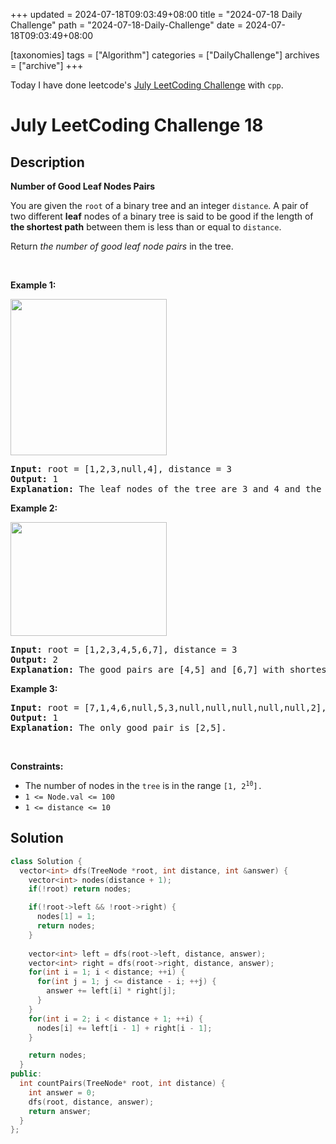 +++
updated = 2024-07-18T09:03:49+08:00
title = "2024-07-18 Daily Challenge"
path = "2024-07-18-Daily-Challenge"
date = 2024-07-18T09:03:49+08:00

[taxonomies]
tags = ["Algorithm"]
categories = ["DailyChallenge"]
archives = ["archive"]
+++

Today I have done leetcode's [July LeetCoding Challenge](https://leetcode.com/problems/number-of-good-leaf-nodes-pairs/) with `cpp`.

<!-- more -->

# July LeetCoding Challenge 18

## Description

**Number of Good Leaf Nodes Pairs**

<p>You are given the <code>root</code> of a binary tree and an integer <code>distance</code>. A pair of two different <strong>leaf</strong> nodes of a binary tree is said to be good if the length of <strong>the shortest path</strong> between them is less than or equal to <code>distance</code>.</p>

<p>Return <em>the number of good leaf node pairs</em> in the tree.</p>

<p>&nbsp;</p>
<p><strong class="example">Example 1:</strong></p>
<img alt="" src="https://assets.leetcode.com/uploads/2020/07/09/e1.jpg" style="width: 250px; height: 250px;" />
<pre>
<strong>Input:</strong> root = [1,2,3,null,4], distance = 3
<strong>Output:</strong> 1
<strong>Explanation:</strong> The leaf nodes of the tree are 3 and 4 and the length of the shortest path between them is 3. This is the only good pair.
</pre>

<p><strong class="example">Example 2:</strong></p>
<img alt="" src="https://assets.leetcode.com/uploads/2020/07/09/e2.jpg" style="width: 250px; height: 182px;" />
<pre>
<strong>Input:</strong> root = [1,2,3,4,5,6,7], distance = 3
<strong>Output:</strong> 2
<strong>Explanation:</strong> The good pairs are [4,5] and [6,7] with shortest path = 2. The pair [4,6] is not good because the length of ther shortest path between them is 4.
</pre>

<p><strong class="example">Example 3:</strong></p>

<pre>
<strong>Input:</strong> root = [7,1,4,6,null,5,3,null,null,null,null,null,2], distance = 3
<strong>Output:</strong> 1
<strong>Explanation:</strong> The only good pair is [2,5].
</pre>

<p>&nbsp;</p>
<p><strong>Constraints:</strong></p>

<ul>
	<li>The number of nodes in the <code>tree</code> is in the range <code>[1, 2<sup>10</sup>].</code></li>
	<li><code>1 &lt;= Node.val &lt;= 100</code></li>
	<li><code>1 &lt;= distance &lt;= 10</code></li>
</ul>


## Solution

``` cpp
class Solution {
  vector<int> dfs(TreeNode *root, int distance, int &answer) {
    vector<int> nodes(distance + 1);
    if(!root) return nodes;

    if(!root->left && !root->right) {
      nodes[1] = 1;
      return nodes;
    }
  
    vector<int> left = dfs(root->left, distance, answer);
    vector<int> right = dfs(root->right, distance, answer);
    for(int i = 1; i < distance; ++i) {
      for(int j = 1; j <= distance - i; ++j) {
        answer += left[i] * right[j];
      }
    }
    for(int i = 2; i < distance + 1; ++i) {
      nodes[i] += left[i - 1] + right[i - 1];
    }

    return nodes;
  }
public:
  int countPairs(TreeNode* root, int distance) {
    int answer = 0;
    dfs(root, distance, answer);
    return answer;
  }
};
```

